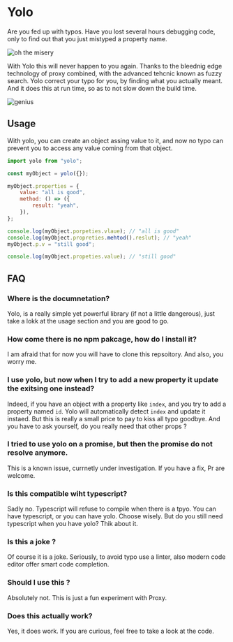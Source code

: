 # Yolo

Are you fed up with typos. Have you lost several hours debugging code, only to find out that you just mistyped a property name.

![oh the misery](https://www.meme-arsenal.com/memes/a70d89edddba0952c58e4b11e2beafa5.jpg)

With Yolo this will never happen to you again.
Thanks to the bleednig edge technology of proxy combined, with the advanced tehcnic known as fuzzy search. Yolo correct your typo for you, by finding what you actually meant. And it does this at run time, so as to not slow down the build time.

![genius](https://memegenerator.net/img/instances/45656238.jpg)

## Usage

With yolo, you can create an object assing value to it, and now no typo can prevent you to access any value coming from that object.

```js
import yolo from "yolo";

const myObject = yolo({});

myObject.properties = {
    value: "all is good",
    method: () => ({
        result: "yeah",
    }),
};

console.log(myObject.porpeties.vlaue); // "all is good"
console.log(myObject.propreties.mehtod().reslut); // "yeah"
myObject.p.v = "still good";

console.log(myObject.propeties.value); // "still good"
```

## FAQ

### Where is the documnetation?

Yolo, is a really simple yet powerful library (if not a little dangerous), just take a lokk at the usage section and you are good to go.

### How come there is no npm pakcage, how do I install it?

I am afraid that for now you will have to clone this repsoitory. And also, you worry me.

### I use yolo, but now when I try to add a new property it update the exitsing one instead?

Indeed, if you have an object with a property like `index`, and you try to add a property named `id`.
Yolo will automatically detect `index` and update it instaed.
But this is really a small price to pay to kiss all typo goodbye.
And you have to ask yourself, do you really need that other props ?

### I tried to use yolo on a promise, but then the promise do not resolve anymore.

This is a known issue, currnetly under investigation. If you have a fix, Pr are welcome.

### Is this compatible wiht typescript?

Sadly no. Typescript will refuse to compile when there is a tpyo. You can have typescript, or you can have yolo. Choose wisely.
But do you still need typescript when you have yolo? Thik about it.

### Is this a joke ?

Of course it is a joke. Seriously, to avoid typo use a linter, also modern code editor offer smart code completion.

### Should I use this ?

Absolutely not. This is just a fun experiment with Proxy.

### Does this actually work?

Yes, it does work. If you are curious, feel free to take a look at the code.
